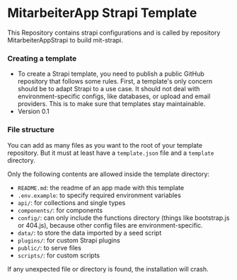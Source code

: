 # MitarbeiterApp Strapi Template #

This Repository contains strapi configurations and is called by repository MitarbeiterAppStrapi to build mit-strapi.

### Creating a template ###

* To create a Strapi template, you need to publish a public GitHub repository that follows some      rules. First, a template's only concern should be to adapt Strapi to a use case. It should not deal with environment-specific configs, like databases, or upload and email providers. This is to make sure that templates stay maintainable.
* Version 0.1

### File structure ###

You can add as many files as you want to the root of your template repository. But it must at least have a ```template.json``` file and a ```template``` directory.

Only the following contents are allowed inside the template directory:

* ``` README.md ```: the readme of an app made with this template
* ``` .env.example ```: to specify required environment variables
* ``` api/ ```: for collections and single types
* ``` components/ ```: for components
* ``` config/ ```: can only include the functions directory (things like bootstrap.js or 404.js), because other config files are environment-specific.
* ``` data/ ```: to store the data imported by a seed script
* ``` plugins/ ```: for custom Strapi plugins
* ``` public/ ```:  to serve files
* ``` scripts/ ```: for custom scripts

If any unexpected file or directory is found, the installation will crash.
